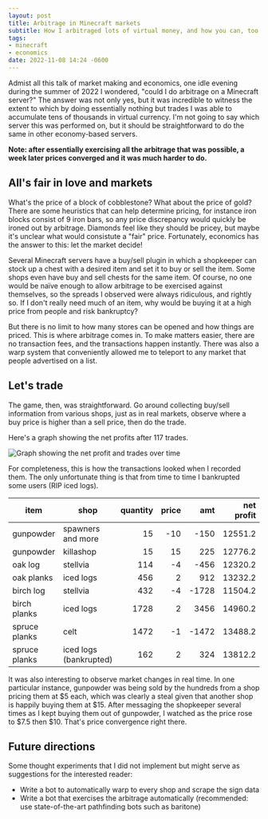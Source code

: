 ```yaml
---
layout: post
title: Arbitrage in Minecraft markets
subtitle: How I arbitraged lots of virtual money, and how you can, too!
tags:
- minecraft
- economics
date: 2022-11-08 14:24 -0600
---
```

Admist all this talk of market making and economics, one idle evening
during the summer of 2022 I wondered, "could I do arbitrage on a
Minecraft server?"  The answer was not only yes, but it was incredible
to witness the extent to which by doing essentially nothing but trades
I was able to accumulate tens of thousands in virtual currency.  I'm
not going to say which server this was performed on, but it should be
straightforward to do the same in other economy-based servers.

**Note: after essentially exercising all the arbitrage that
was possible, a week later prices converged and it was much harder to
do.**

## All's fair in love and markets

What's the price of a block of cobblestone?  What about the price of
gold?  There are some heuristics that can help determine pricing, for
instance iron blocks consist of 9 iron bars, so any price discrepancy
would quickly be ironed out by arbitrage.  Diamonds feel like they
should be pricey, but maybe it's unclear what would consistute a
"fair" price.  Fortunately, economics has the answer to this: let the
market decide!

Several Minecraft servers have a buy/sell plugin in which a shopkeeper
can stock up a chest with a desired item and set it to buy or sell the
item.  Some shops even have buy and sell chests for the same item.  Of
course, no one would be naïve enough to allow arbitrage to be
exercised against themselves, so the spreads I observed were always
ridiculous, and rightly so.  If I don't really need much of an item,
why would be buying it at a high price from people and risk
bankruptcy?

But there is no limit to how many stores can be opened and how things
are priced.  This is where arbitrage comes in.  To make matters
easier, there are no transaction fees, and the transactions happen
instantly.  There was also a warp system that conveniently allowed me
to teleport to any market that people advertised on a list.

## Let's trade
The game, then, was straightforward.  Go around collecting buy/sell
information from various shops, just as in real markets, observe where
a buy price is higher than a sell price, then do the trade.

Here's a graph showing the net profits after 117 trades.

![Graph showing the net profit and trades over
time](/assets/trades.png)

For completeness, this is how the transactions looked when I recorded
them.  The only unfortunate thing is that from time to time I
bankrupted some users (RIP iced logs).


| item          | shop                   | quantity | price |   amt | net profit |
|---------------|------------------------|---------:|------:|------:|-----------:|
| gunpowder     | spawners and more      |       15 |   -10 |  -150 |    12551.2 |
| gunpowder     | killashop              |       15 |    15 |   225 |    12776.2 |
| oak log       | stellvia               |      114 |    -4 |  -456 |    12320.2 |
| oak planks    | iced logs              |      456 |     2 |   912 |    13232.2 |
| birch log     | stellvia               |      432 |    -4 | -1728 |    11504.2 |
| birch planks  | iced logs              |     1728 |     2 |  3456 |    14960.2 |
| spruce planks | celt                   |     1472 |    -1 | -1472 |    13488.2 |
| spruce planks | iced logs (bankrupted) |      162 |     2 |   324 |    13812.2 |

It was also interesting to observe market changes in real time.  In
one particular instance, gunpowder was being sold by the hundreds from
a shop pricing them at $5 each, which was clearly a steal given that
another shop is happily buying them at $15.  After messaging the
shopkeeper several times as I kept buying them out of gunpowder, I
watched as the price rose to $7.5 then $10.  That's price convergence
right there.

## Future directions
Some thought experiments that I did not implement but might serve as
suggestions for the interested reader:

- Write a bot to automatically warp to every shop and scrape the sign
  data
- Write a bot that exercises the arbitrage automatically (recommended:
  use state-of-the-art pathfinding bots such as baritone)
